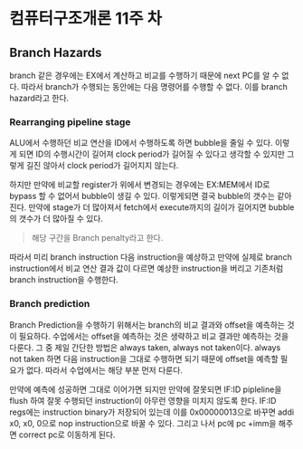 # 컴퓨터구조개론 11주 차

## Branch Hazards

branch 같은 경우에는 EX에서 계산하고 비교를 수행하기 때문에 next PC를 알 수 없다. 따라서 branch가 수행되는 동안에는 다음 명령어를 수행할 수 없다. 이를 branch hazard라고 한다.

### Rearranging pipeline stage

ALU에서 수행하던 비교 연산을 ID에서 수행하도록 하면 bubble을 줄일 수 있다. 이렇게 되면 ID의 수행시간이 길어져 clock period가 길어질 수 있다고 생각할 수 있지만 그렇게 길진 않아서 clock period가 길어지지 않는다.

하지만 만약에 비교할 register가 위에서 변경되는 경우에는 EX:MEM에서 ID로 bypass 할 수 없어서 bubble이 생길 수 있다. 이렇게되면 결국 bubble의 갯수는 같아진다. 만약에 stage가 더 많아져서 fetch에서 execute까지의 길이가 길어지면 bubble의 갯수가 더 많아질 수 있다.

> 해당 구간을 Branch penalty라고 한다.

따라서 미리 branch instruction 다음 instruction을 예상하고 만약에 실제로 branch instruction에서 비교 연산 결과 값이 다르면 예상한 instruction을 버리고 기존처럼 branch instruction을 수행한다.

### Branch prediction

Branch Prediction을 수행하기 위해서는 branch의 비교 결과와 offset을 예측하는 것이 필요하다. 수업에서는 offset을 예측하는 것은 생략하고 비교 결과만 예측하는 것을 다룬다. 그 중 제일 간단한 방법은 always taken, always not taken이다. always not taken 하면 다음 instruction을 그대로 수행하면 되기 때문에 offset을 예측할 필요가 없다. 따라서 수업에서는 해당 부분 먼저 다룬다.

만약에 예측에 성공하면 그대로 이어가면 되지만 만약에 잘못되면 IF:ID pipleline을 flush 하여 잘못 수행되던 instruction이 아무런 영향을 미치지 않도록 한다. IF:ID regs에는 instruction binary가 저장되어 있는데 이를 0x00000013으로 바꾸면 addi x0, x0, 0으로 nop instruction으로 바꿀 수 있다. 그리고 나서 pc에 pc +imm을 해주면 correct pc로 이동하게 된다.
